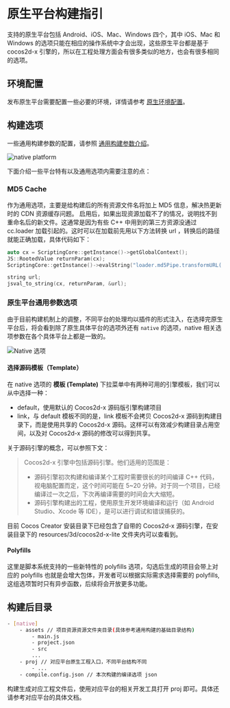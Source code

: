 # 原生平台构建指引

支持的原生平台包括 Android、iOS、Mac、Windows 四个，其中 iOS、Mac 和 Windows 的选项只能在相应的操作系统中才会出现，这些原生平台都是基于 cocos2d-x 引擎的，所以在工程处理方面会有很多类似的地方，也会有很多相同的选项。

## 环境配置

发布原生平台需要配置一些必要的环境，详情请参考 [原生环境配置](setup-native-development.md)。

## 构建选项

一些通用构建参数的配置，请参照 [通用构建参数介绍](build-options.md)。

![native platform](publish-native/native_platform.jpg)

下面介绍一些平台特有以及通用选项内需要注意的点：

### MD5 Cache

作为通用选项，主要是给构建后的所有资源文件名将加上 MD5 信息，解决热更新时的 CDN 资源缓存问题。
启用后，如果出现资源加载不了的情况，说明找不到重命名后的新文件。这通常是因为有些 C++ 中用到的第三方资源没通过 cc.loader 加载引起的。这时可以在加载前先用以下方法转换 url ，转换后的路径就能正确加载，具体代码如下：

```cpp
auto cx = ScriptingCore::getInstance()->getGlobalContext();
JS::RootedValue returnParam(cx);
ScriptingCore::getInstance()->evalString("loader.md5Pipe.transformURL('url')", &returnParam);

string url;
jsval_to_string(cx, returnParam, &url);
```

### 原生平台通用参数选项

由于目前构建机制上的调整，不同平台的处理均以插件的形式注入，在选择完原生平台后，将会看到除了原生具体平台的选项外还有 `native` 的选项，native 相关选项参数在各个具体平台上都是一致的。

![Native 选项](publish-native/native_options.jpg)

#### 选择源码模板（Template）

在 native 选项的 **模板 (Template)** 下拉菜单中有两种可用的引擎模板，我们可以从中选择一种：

- default，使用默认的 Cocos2d-x 源码版引擎构建项目
- link，与 default 模板不同的是，link 模板不会拷贝 Cocos2d-x 源码到构建目录下，而是使用共享的 Cocos2d-x 源码。这样可以有效减少构建目录占用空间，以及对 Cocos2d-x 源码的修改可以得到共享。

关于源码引擎的概念，可以参照下文：

> Cocos2d-x 引擎中包括源码引擎。他们适用的范围是：
>
> - 源码引擎初次构建和编译某个工程时需要很长的时间编译 C++ 代码，视电脑配置而定，这个时间可能在 5~20 分钟。对于同一个项目，已经编译过一次之后，下次再编译需要的时间会大大缩短。
> - 源码引擎构建出的工程，使用原生开发环境编译和运行（如 Android Studio、Xcode 等 IDE），是可以进行调试和错误捕获的。

目前 Cocos Creator 安装目录下已经包含了自带的 Cocos2d-x 源码引擎，在安装目录下的 resources/3d/cocos2d-x-lite 文件夹内可以查看到。

#### Polyfills

这里是脚本系统支持的一些新特性的 polyfills 选项，勾选后生成的项目会带上对应的 polyfills 也就是会增大包体，开发者可以根据实际需求选择需要的 polyfills, 这组选项暂时只有异步函数，后续将会开放更多功能。

## 构建后目录

```bash
- [native]
    - assets // 项目资源资源文件夹目录(具体参考通用构建的基础目录结构)
        - main.js
        - project.json
        - src
        ...
    - proj // 对应平台原生工程入口，不同平台结构不同
        - ...
    - compile.config.json // 本次构建的编译选项 json
```

构建生成对应工程文件后，使用对应平台的相关开发工具打开 proj 即可。具体还请参考对应平台的具体文档。

